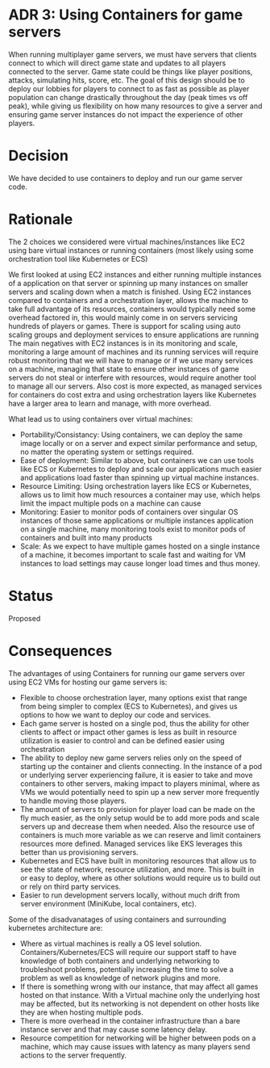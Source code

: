 # ADR 3: Using Containers for game servers

When running multiplayer game servers, we must have servers that clients connect to which will direct game state and updates to all players connected to the server.  Game state could be things like player positions, attacks, simulating hits, score, etc.  The goal of this design should be to deploy our lobbies for players to connect to as fast as possible as player population can change drastically throughout the day (peak times vs off peak), while giving us flexibility on how many resources to give a server and ensuring game server instances do not impact the experience of other players.

# Decision

We have decided to use containers to deploy and run our game server code.  

# Rationale

The 2 choices we considered were virtual machines/instances like EC2 using bare virtual instances or running containers (most likely using some orchestration tool like Kubernetes or ECS) 

We first looked at using EC2 instances and either running multiple instances of a application on that server or spinning up many instances on smaller servers and scaling down when a match is finished.  Using EC2 instances compared to containers and a orchestration layer,  allows the machine to take full advantage of its resources, containers would typically need some overhead factored in, this would mainly come in on servers servicing hundreds of players or games.  There is support for scaling using auto scaling groups and deployment services to ensure applications are running  The main negatives with EC2 instances is in its monitoring and scale, monitoring a large amount of machines and its running services will require robust monitoring that we will have to manage or if we use many services on a machine, managing that state to ensure other instances of game servers do not steal or interfere with resources, would require another tool to manage all our servers.  Also cost is more expected, as managed services for containers do cost extra and using orchestration layers like Kubernetes have a larger area to learn and manage, with more overhead.
 
What lead us to using containers over virtual machines:

- Portability/Consistancy: Using containers, we can deploy the same image locally or on a server and expect similar performance and setup, no matter the operating system or settings required.  
- Ease of deployment: Similar to above, but containers we can use tools like ECS or Kubernetes to deploy and scale our applications much easier and applications load faster than spinning up virtual machine instances.
- Resource Limiting: Using orchestration layers like ECS or Kubernetes, allows us to limit how much resources a container may use, which helps limit the impact multiple pods on a machine can cause
- Monitoring: Easier to monitor pods of containers over singular OS instances of those same applications or multiple instances application on a single machine, many monitoring tools exist to monitor pods of containers and built into many products
- Scale: As we expect to have multiple games hosted on a single instance of a machine, it becomes important to scale fast and waiting for VM instances to load settings may cause longer load times and thus money.

# Status

Proposed

# Consequences

The advantages of using Containers for running our game servers over using EC2 VMs for hosting our game servers is:

- Flexible to choose orchestration layer, many options exist that range from being simpler to complex (ECS to Kubernetes), and gives us options to how we want to deploy our code and services.
- Each game server is hosted on a single pod, thus the ability for other clients to affect or impact other games is less as built in resource utilization is easier to control and can be defined easier using orchestration
- The ability to deploy new game servers relies only on the speed of starting up the container and clients connecting.  In the instance of a pod or underlying server experiencing failure, it is easier to take and move containers to other servers, making impact to players minimal, where as VMs we would potentially need to spin up a new server more frequently to handle moving those players.
- The amount of servers to provision for player load can be made on the fly much easier, as the only setup would be to add more pods and scale servers up and decrease them when needed.  Also the resource use of containers is much more variable as we can reserve and limit containers resources more defined.  Managed services like EKS leverages this better than us provisioning servers.
- Kubernetes and ECS have built in monitoring resources that allow us to see the state of network, resource utilization, and more.  This is built in or easy to deploy, where as other solutions would require us to build out or rely on third party services.
- Easier to run development servers locally, without much drift from server environment (MiniKube, local containers, etc).

Some of the disadvanatages of using containers and surrounding kubernetes architecture are:
    
- Where as virtual machines is really a OS level solution.  Containers/Kubernetes/ECS will require our support staff to have knowledge of both containers and underlying networking to troubleshoot problems, potentially increasing the time to solve a problem as well as knowledge of network plugins and more. 
- If there is something wrong with our instance, that may affect all games hosted on that instance.  With a Virtual machine only the underlying host may be affected, but its networking is not dependent on other hosts like they are when hosting multiple pods.
- There is more overhead in the container infrastructure than a bare instance server and that may cause some latency delay.
- Resource competition for networking will be higher between pods on a machine, which may cause issues with latency as many players send actions to the server frequently.
